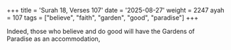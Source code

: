 +++
title = 'Surah 18, Verses 107'
date = '2025-08-27'
weight = 2247
ayah = 107
tags = ["believe", "faith", "garden", "good", "paradise"]
+++

Indeed, those who believe and do good will have the Gardens of Paradise as an accommodation,